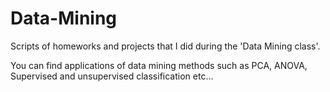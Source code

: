 # Data-Mining

Scripts of homeworks and projects that I did during the 'Data Mining class'.

You can find applications of data mining methods such as PCA, ANOVA, Supervised and unsupervised classification etc...
